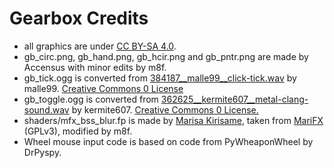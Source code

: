 # Gearbox Credits

- all graphics are under [CC BY-SA 4.0](https://creativecommons.org/licenses/by-sa/4.0/).
- gb_circ.png, gb_hand.png, gb_hcir.png and gb_pntr.png are made by Accensus with minor edits by m8f.
- gb_tick.ogg is converted from
  [384187__malle99__click-tick.wav](https://freesound.org/people/malle99/sounds/384187/)
  by malle99. [Creative Commons 0 License](http://creativecommons.org/publicdomain/zero/1.0/)
- gb_toggle.ogg is converted from
  [362625__kermite607__metal-clang-sound.wav](https://freesound.org/people/kermite607/sounds/362625/)
  by kermite607. [Creative Commons 0 License.](http://creativecommons.org/publicdomain/zero/1.0/)
- shaders/mfx_bss_blur.fp is made by [Marisa
  Kirisame](https://github.com/OrdinaryMagician/), taken from
  [MariFX](https://github.com/OrdinaryMagician/marifx_m) (GPLv3), modified by m8f.
- Wheel mouse input code is based on code from PyWheaponWheel by DrPyspy.

